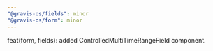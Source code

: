 ```yaml
---
"@gravis-os/fields": minor
"@gravis-os/form": minor
---
```


feat(form, fields): added ControlledMultiTimeRangeField component.
